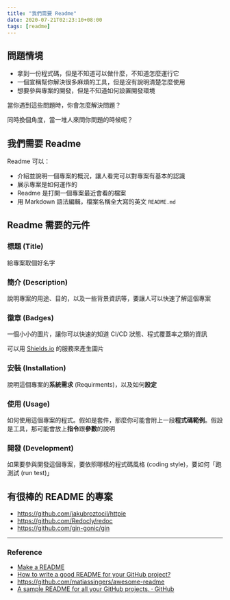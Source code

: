 ```yaml
---
title: "我們需要 Readme"
date: 2020-07-21T02:23:10+08:00
tags: [readme]
---
```


## 問題情境

- 拿到一份程式碼，但是不知道可以做什麼，不知道怎麼運行它
- 一個宣稱幫你解決很多麻煩的工具，但是沒有說明清楚怎麼使用
- 想要參與專案的開發，但是不知道如何設置開發環境

當你遇到這些問題時，你會怎麼解決問題？

同時換個角度，當一堆人來問你問題的時候呢？

## 我們需要 Readme

Readme 可以：

- 介紹並說明一個專案的概況，讓人看完可以對專案有基本的認識
- 展示專案是如何運作的
- Readme 是打開一個專案最近會看的檔案
- 用 Markdown 語法編輯，檔案名稱全大寫的英文  `README.md`

## Readme 需要的元件

### 標題 (Title)

給專案取個好名字

### 簡介 (Description)

說明專案的用途、目的，以及一些背景資訊等，要讓人可以快速了解這個專案

### 徽章 (Badges)

一個小小的圖片，讓你可以快速的知道 CI/CD 狀態、程式覆蓋率之類的資訊

可以用 [Shields.io](https://shields.io/) 的服務來產生圖片

### 安裝 (Installation)

說明這個專案的**系統需求** (Requirments)，以及如何**設定**

### 使用 (Usage)

如何使用這個專案的程式。假如是套件，那麼你可能會附上一段**程式碼範例**。假設是工具，那可能會放上**指令**跟**參數**的說明

### 開發 (Development)

如果要參與開發這個專案，要依照哪樣的程式碼風格 (coding style)，要如何「跑測試 (run test)」

## 有很棒的 README 的專案

- https://github.com/jakubroztocil/httpie
- https://github.com/Redocly/redoc
- https://github.com/gin-gonic/gin

---

### Reference

- [Make a README](https://www.makeareadme.com/)
- [How to write a good README for your GitHub project?](https://bulldogjob.com/news/449-how-to-write-a-good-readme-for-your-github-project)
- https://github.com/matiassingers/awesome-readme
- [A sample README for all your GitHub projects. · GitHub](https://gist.github.com/fvcproductions/1bfc2d4aecb01a834b46)
